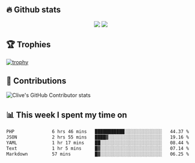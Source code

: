 ## &#128293; Github stats

<!-- GitHub Readme Streak Stats - https://github.com/DenverCoder1/github-readme-streak-stats -->
<p align="center">

<picture>
  <source 
    srcset="https://github-readme-stats.vercel.app/api?username=clivewalkden&count_private=true&show_icons=true&theme=darcula"
    media="(prefers-color-scheme: dark)"
  />
  <source
    srcset="https://github-readme-stats.vercel.app/api?username=clivewalkden&count_private=true&show_icons=true&theme=calm"
    media="(prefers-color-scheme: light), (prefers-color-scheme: no-preference)"
  />
  <img src="https://github-readme-stats.vercel.app/api?username=clivewalkden&count_private=true&show_icons=true&theme=darcula" />
</picture>

<a href="https://git.io/streak-stats" target="_blank">
  <img src="http://github-readme-streak-stats.herokuapp.com?user=clivewalkden&theme=darcula&date_format=j%20M%5B%20Y%5D" />
</a>

</p>

## &#127942; Trophies
[![trophy](https://github-profile-trophy.vercel.app/?username=clivewalkden&theme=onedark)](https://github.com/clivewalkden/github-profile-trophy)

## &#129309; Contributions
![Clive's GitHub Contributor stats](https://github-contributor-stats.vercel.app/api?username=clivewalkden)

## &#128202; This week I spent my time on
<!--START_SECTION:waka-->

```txt
PHP              6 hrs 46 mins   ███████████░░░░░░░░░░░░░░   44.37 %
JSON             2 hrs 55 mins   ████▓░░░░░░░░░░░░░░░░░░░░   19.16 %
YAML             1 hr 17 mins    ██░░░░░░░░░░░░░░░░░░░░░░░   08.44 %
Text             1 hr 5 mins     █▓░░░░░░░░░░░░░░░░░░░░░░░   07.14 %
Markdown         57 mins         █▓░░░░░░░░░░░░░░░░░░░░░░░   06.25 %
```

<!--END_SECTION:waka-->
